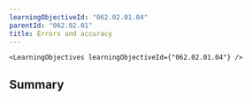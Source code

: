 ```yaml
---
learningObjectiveId: "062.02.01.04"
parentId: "062.02.01"
title: Errors and accuracy
---
```


```tsx eval
<LearningObjectives learningObjectiveId={"062.02.01.04"} />
```

## Summary
